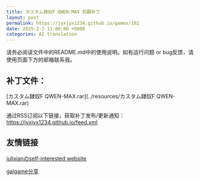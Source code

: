 ```yaml
---
title: カスタム隷奴F QWEN-MAX 机翻补丁
layout: post
permalink: https://jyxjyx1234.github.io/games/102
date: 2025-2-2 11:00:00 +0800
categories: AI translation
---
```



请务必阅读文件中的README.md中的使用说明。如有运行问题 or bug反馈，请使用页面下方的邮箱联系我。

## 补丁文件：

[カスタム隷奴F QWEN-MAX.rar](../resources/カスタム隷奴F QWEN-MAX.rar)

 

通过RSS订阅以下链接，获取补丁发布/更新通知：https://jyxjyx1234.github.io/feed.xml

## 友情链接

[julixianのself-interested website](https://julixian-siw.worldsystem.top/) 

[galgame分享](https://t.me/galgpt)
